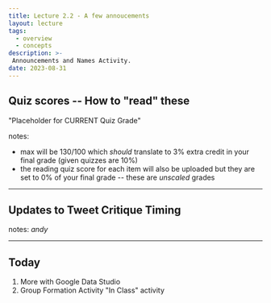 ```yaml
---
title: Lecture 2.2 - A few annoucements
layout: lecture
tags:
  - overview
  - concepts
description: >-
 Announcements and Names Activity.
date: 2023-08-31
---
```


## Quiz scores -- How to "read" these

"Placeholder for CURRENT Quiz Grade"

notes:
 * max will be 130/100 which *should* translate to 3% extra credit in your final grade (given quizzes are 10%)
 * the reading quiz score for each item will also be uploaded but they are set to 0% of your final grade -- these are *unscaled* grades

---

## Updates to Tweet Critique Timing

notes:
*andy*

---

## Today

 1. More with Google Data Studio
 1. Group Formation Activity "In Class" activity
